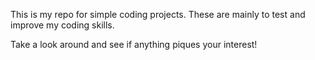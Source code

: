 This is my repo for simple coding projects. These are mainly to test and improve my coding skills. 

Take a look around and see if anything piques your interest!